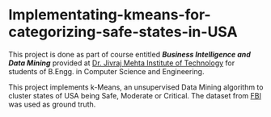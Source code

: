 # Implementating-kmeans-for-categorizing-safe-states-in-USA

This project is done as part of course entitled ***Business Intelligence and Data Mining*** provided at [Dr. Jivraj Mehta Institute of Technology](https://www.djmit.ac.in/) for students of B.Engg. in Computer Science and Engineering.

This project implements k-Means, an unsupervised Data Mining algorithm to cluster states of USA being Safe, Moderate or Critical. The dataset from [FBI](https://ucr.fbi.gov/crime-in-the-u.s/2015/crime-in-the-u.s.-2015/tables/table-4/) was used as ground truth.
